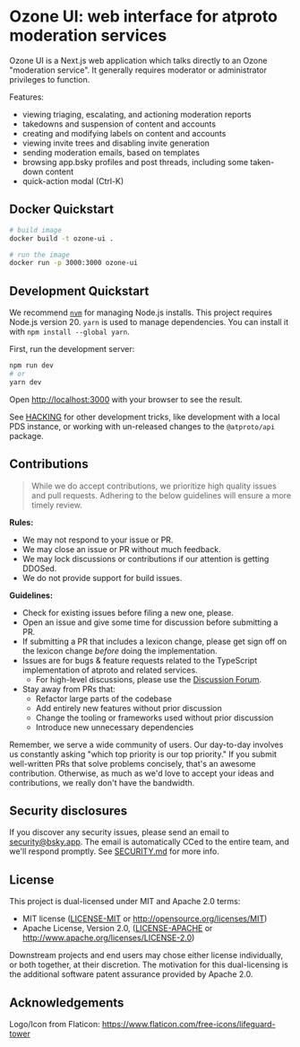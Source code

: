
Ozone UI: web interface for atproto moderation services
=======================================================

Ozone UI is a Next.js web application which talks directly to an Ozone "moderation service". It generally requires moderator or administrator privileges to function.

Features:

- viewing triaging, escalating, and actioning moderation reports
- takedowns and suspension of content and accounts
- creating and modifying labels on content and accounts
- viewing invite trees and disabling invite generation
- sending moderation emails, based on templates
- browsing app.bsky profiles and post threads, including some taken-down content
- quick-action modal (Ctrl-K)

## Docker Quickstart

```bash
# build image
docker build -t ozone-ui .

# run the image
docker run -p 3000:3000 ozone-ui
```

## Development Quickstart

We recommend [`nvm`](https://github.com/nvm-sh/nvm) for managing Node.js installs. This project requires Node.js version 20. `yarn` is used to manage dependencies. You can install it with `npm install --global yarn`.

First, run the development server:

```bash
npm run dev
# or
yarn dev
```

Open [http://localhost:3000](http://localhost:3000) with your browser to see the result.

See [HACKING](./HACKING.md) for other development tricks, like development with a local PDS instance, or working with un-released changes to the `@atproto/api` package.

## Contributions

> While we do accept contributions, we prioritize high quality issues and pull requests. Adhering to the below guidelines will ensure a more timely review.

**Rules:**

- We may not respond to your issue or PR.
- We may close an issue or PR without much feedback.
- We may lock discussions or contributions if our attention is getting DDOSed.
- We do not provide support for build issues.

**Guidelines:**

- Check for existing issues before filing a new one, please.
- Open an issue and give some time for discussion before submitting a PR.
- If submitting a PR that includes a lexicon change, please get sign off on the lexicon change _before_ doing the implementation.
- Issues are for bugs & feature requests related to the TypeScript implementation of atproto and related services.
  - For high-level discussions, please use the [Discussion Forum](https://github.com/bluesky-social/atproto/discussions).
- Stay away from PRs that:
  - Refactor large parts of the codebase
  - Add entirely new features without prior discussion
  - Change the tooling or frameworks used without prior discussion
  - Introduce new unnecessary dependencies

Remember, we serve a wide community of users. Our day-to-day involves us constantly asking "which top priority is our top priority." If you submit well-written PRs that solve problems concisely, that's an awesome contribution. Otherwise, as much as we'd love to accept your ideas and contributions, we really don't have the bandwidth.

## Security disclosures

If you discover any security issues, please send an email to security@bsky.app. The email is automatically CCed to the entire team, and we'll respond promptly. See [SECURITY.md](https://github.com/bluesky-social/atproto/blob/main/SECURITY.md) for more info.

## License

This project is dual-licensed under MIT and Apache 2.0 terms:

- MIT license ([LICENSE-MIT](https://github.com/bluesky-social/ozone-ui/blob/main/LICENSE-MIT) or <http://opensource.org/licenses/MIT>)
- Apache License, Version 2.0, ([LICENSE-APACHE](https://github.com/bluesky-social/ozone-ui/blob/main/LICENSE-APACHE) or <http://www.apache.org/licenses/LICENSE-2.0>)

Downstream projects and end users may chose either license individually, or both together, at their discretion. The motivation for this dual-licensing is the additional software patent assurance provided by Apache 2.0.

## Acknowledgements

Logo/Icon from Flaticon: https://www.flaticon.com/free-icons/lifeguard-tower
